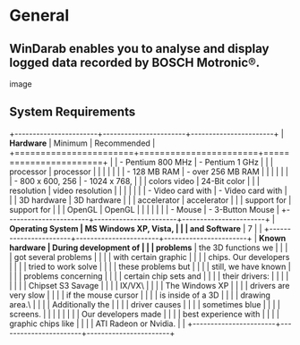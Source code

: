 General
=======

  **WinDarab** enables you to analyse and display logged data recorded by BOSCH Motronic®.
  ------------------------------------------------------------------------------------------
  image

System Requirements
-------------------

+-----------------------+-----------------------+-----------------------+
| **Hardware**          | Minimum               | Recommended           |
+=======================+=======================+=======================+
|                       | -   Pentium 800 MHz   | -   Pentium 1 GHz     |
|                       |     processor         |     processor         |
|                       |                       |                       |
|                       | -   128 MB RAM        | -   over 256 MB RAM   |
|                       |                       |                       |
|                       | -   800 x 600, 256    | -   1024 x 768,       |
|                       |     colors video      |     24-Bit color      |
|                       |     resolution        |     video resolution  |
|                       |                       |                       |
|                       | -   Video card with   | -   Video card with   |
|                       |     3D hardware       |     3D hardware       |
|                       |     accelerator       |     accelerator       |
|                       |     support for       |     support for       |
|                       |     OpenGL            |     OpenGL            |
|                       |                       |                       |
|                       | -   Mouse             | -   3-Button Mouse    |
+-----------------------+-----------------------+-----------------------+
| **Operating System    | MS Windows XP, Vista, |                       |
| and Software**        | 7                     |                       |
+-----------------------+-----------------------+-----------------------+
| **Known hardware      | During development of |                       |
| problems**            | the 3D functions we   |                       |
|                       | got several problems  |                       |
|                       | with certain graphic  |                       |
|                       | chips. Our developers |                       |
|                       | tried to work solve   |                       |
|                       | these problems but    |                       |
|                       | still, we have known  |                       |
|                       | problems concerning   |                       |
|                       | certain chip sets and |                       |
|                       | their drivers:        |                       |
|                       |                       |                       |
|                       | Chipset S3 Savage     |                       |
|                       | IX/VX\                |                       |
|                       | The Windows XP        |                       |
|                       | drivers are very slow |                       |
|                       | if the mouse cursor   |                       |
|                       | is inside of a 3D     |                       |
|                       | drawing area.\        |                       |
|                       | Additionally the      |                       |
|                       | driver causes         |                       |
|                       | sometimes blue        |                       |
|                       | screens.              |                       |
|                       |                       |                       |
|                       | Our developers made   |                       |
|                       | best experience with  |                       |
|                       | graphic chips like    |                       |
|                       | ATI Radeon or Nvidia. |                       |
+-----------------------+-----------------------+-----------------------+
